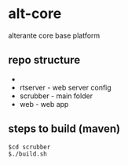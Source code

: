 # alt-core
alterante core base platform

## repo structure

- 
 - rtserver - web server config
 - scrubber - main folder
 - web - web app

## steps to build (maven)
```
$cd scrubber
$./build.sh
```
